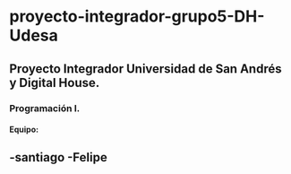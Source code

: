 # proyecto-integrador-grupo5-DH-Udesa
## Proyecto Integrador Universidad de San Andrés y Digital House. 
### Programación I. 

#### Equipo:
-santiago
-Felipe
-